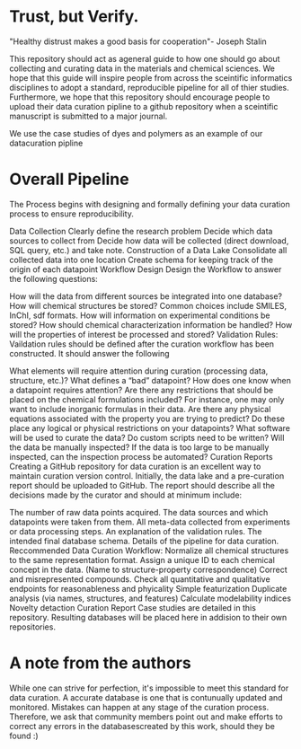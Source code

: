 # Trust, but Verify.

"Healthy distrust makes a good basis for cooperation"- Joseph Stalin


This repository should act as ageneral guide to how one should go about collecting and curating data in the materials and chemical sciences.
We hope that this guide will inspire people from across the sceintific informatics disciplines to adopt a standard, reproducible pipeline for all of thier studies. Furthermore, we hope that this repository should encourage people to upload their data curation pipline to a github repository when a sceintific manuscript is submitted to a major journal.

We use the case studies of dyes and polymers as an example of our datacuration pipline

# Overall Pipeline

The Process begins with designing and formally defining your data curation process to ensure reproducibility.

Data Collection
Clearly define the research problem
Decide which data sources to collect from
Decide how data will be collected (direct download, SQL query, etc.) and take note.
Construction of a Data Lake
Consolidate all collected data into one location
Create schema for keeping track of the origin of each datapoint
Workflow Design
Design the Workflow to answer the following questions:

How will the data from different sources be integrated into one database?
How will chemical structures be stored? Common choices include SMILES, InChI, sdf formats.
How will information on experimental conditions be stored?
How should chemical characterization information be handled?
How will the properties of interest be processed and stored?
Validation Rules:
Vaildation rules should be defined after the curation workflow has been constructed. It should answer the following

What elements will require attention during curation (processing data, structure, etc.)?
What defines a “bad” datapoint? How does one know when a datapoint requires attention?
Are there any restrictions that should be placed on the chemical formulations included? For instance, one may only want to include inorganic formulas in their data.
Are there any physical equations associated with the property you are trying to predict? Do these place any logical or physical restrictions on your datapoints?
What software will be used to curate the data? Do custom scripts need to be written?
Will the data be manually inspected?
If the data is too large to be manually inspected, can the inspection process be automated?
Curation Reports
Creating a GitHub repository for data curation is an excellent way to maintain curation version control. Initially, the data lake and a pre-curation report should be uploaded to GitHub. The report should describe all the decisions made by the curator and should at minimum include:

The number of raw data points acquired.
The data sources and which datapoints were taken from them.
All meta-data collected from experiments or data processing steps.
An explanation of the validation rules.
The intended final database schema.
Details of the pipeline for data curation.
Reccommended Data Curation Workflow:
Normalize all chemical structures to the same representation format.
Assign a unique ID to each chemical concept in the data. (Name to structure-property correspondence)
Correct and misrepresented compounds.
Check all quantitative and qualitative endpoints for reasonableness and phyicality
Simple featurization
Duplicate analysis (via names, structures, and features)
Calculate modelability indices
Novelty detaction
Curation Report
Case studies are detailed in this repository. Resulting databases will be placed here in addision to their own repositories. 


# **A note from the authors**


While one can strive for perfection, it's impossible to meet this standard for data curation. A accurate database is one that is contunually updated and monitored.
Mistakes can happen at any stage of the curation process. Therefore, we ask that community members point out and make efforts to correct any errors in the databasescreated by this work, should they be found :)
